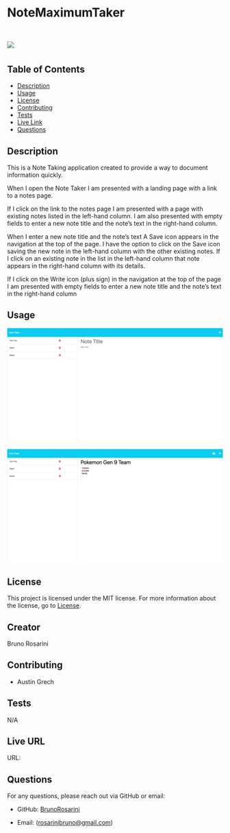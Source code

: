 # NoteMaximumTaker

# ![](https://img.shields.io/badge/license-MIT-brightgreen)

## Table of Contents

- [Description](#description)
- [Usage](#usage)
- [License](#license)
- [Contributing](#contributing)
- [Tests](#tests)
- [Live Link](#live-url)
- [Questions](#questions)

## Description

This is a Note Taking application created to provide a way to document information quickly.

When I open the Note Taker I am presented with a landing page with a link to a notes page.

If I click on the link to the notes page I am presented with a page with existing notes listed in the left-hand column.
I am also presented with empty fields to enter a new note title and the note’s text in the right-hand column.

When I enter a new note title and the note’s text A Save icon appears in the navigation at the top of the page.
I have the option to click on the Save icon saving the new note in the left-hand column with the other existing notes.
If I click on an existing note in the list in the left-hand column that note appears in the right-hand column with its details.

If I click on the Write icon (plus sign) in the navigation at the top of the page I am presented with empty fields to enter a new note title and the note’s text in the right-hand column

## Usage

![Alt text](Assets/NoteMAXIMUM1.jpeg)

![Alt text](Assets/NoteMAXIMUM2.jpeg)

## License

This project is licensed under the MIT license. For more information about the license, go to [License](https://choosealicense.com/licenses/mit/).

## Creator

Bruno Rosarini

## Contributing

- Austin Grech

## Tests

N/A  


## Live URL

URL: 

## Questions

For any questions, please reach out via GitHub or email:

- GitHub: [BrunoRosarini](https://github.com/BrunoRosarini)

- Email: (rosarinibruno@gmail.com)